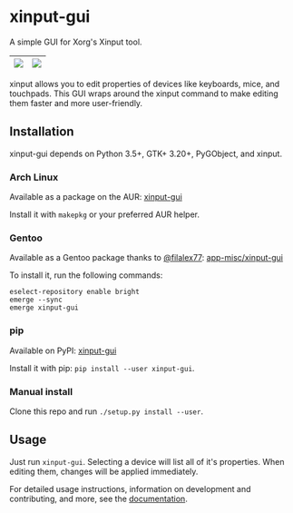 # xinput-gui
A simple GUI for Xorg's Xinput tool.

| ![](https://user-images.githubusercontent.com/1174413/61573693-78d29000-aaa2-11e9-834c-2d7f35c765e3.png) | ![](https://user-images.githubusercontent.com/1174413/61573694-78d29000-aaa2-11e9-902f-7c5989cc43f8.png) |
| --- | --- |

xinput allows you to edit properties of devices like keyboards, mice, and touchpads. This GUI wraps around the xinput command to make editing them faster and more user-friendly.

## Installation

xinput-gui depends on Python 3.5+, GTK+ 3.20+, PyGObject, and xinput.

### Arch Linux

Available as a package on the AUR: [xinput-gui](https://aur.archlinux.org/packages/xinput-gui)

Install it with `makepkg` or your preferred AUR helper.

### Gentoo

Available as a Gentoo package thanks to [@filalex77](https://github.com/filalex77): [app-misc/xinput-gui](https://github.com/filalex77/bright/tree/master/app-misc/xinput-gui)

To install it, run the following commands:

```
eselect-repository enable bright
emerge --sync
emerge xinput-gui
```

### pip

Available on PyPI: [xinput-gui](https://pypi.org/project/xinput-gui/)

Install it with pip: `pip install --user xinput-gui`.

### Manual install

Clone this repo and run `./setup.py install --user`.

## Usage

Just run `xinput-gui`. Selecting a device will list all of it's properties. When editing them, changes will be applied immediately.

For detailed usage instructions, information on development and contributing, and more, see the [documentation](docs/overview.md).
